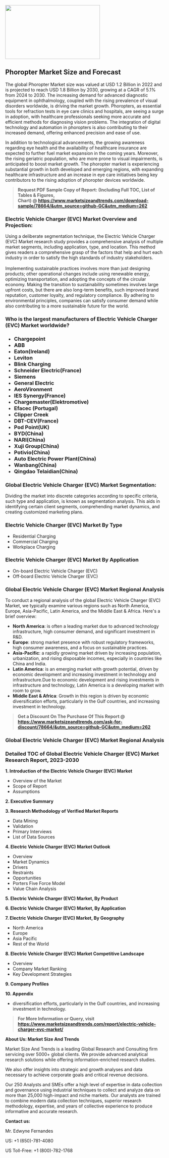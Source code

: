<p><img class="alignnone size-medium wp-image-20088" src="https://ffe5etoiles.com/wp-content/uploads/2024/12/MST1-300x171.png" alt="" width="300" height="171" /></p><h2>Phoropter Market Size and Forecast</h2><p>The global Phoropter Market size was valued at USD 1.2 Billion in 2022 and is projected to reach USD 1.8 Billion by 2030, growing at a CAGR of 5.1% from 2024 to 2030. The increasing demand for advanced diagnostic equipment in ophthalmology, coupled with the rising prevalence of visual disorders worldwide, is driving the market growth. Phoropters, as essential tools for refraction tests in eye care clinics and hospitals, are seeing a surge in adoption, with healthcare professionals seeking more accurate and efficient methods for diagnosing vision problems. The integration of digital technology and automation in phoropters is also contributing to their increased demand, offering enhanced precision and ease of use.</p><p>In addition to technological advancements, the growing awareness regarding eye health and the availability of healthcare insurance are expected to further fuel market expansion in the coming years. Moreover, the rising geriatric population, who are more prone to visual impairments, is anticipated to boost market growth. The phoropter market is experiencing substantial growth in both developed and emerging regions, with expanding healthcare infrastructure and an increase in eye care initiatives being key contributors to the rising adoption of phoropter devices worldwide.</p></p><blockquote id="" class=""><strong>Request PDF Sample Copy of Report: (Including Full TOC, List of Tables &amp; Figures, Chart)&nbsp;@&nbsp;<strong><a href="https://www.marketsizeandtrends.com/download-sample/78664/&utm_source=github-GC&utm_medium=262" target="_blank">https://www.marketsizeandtrends.com/download-sample/78664/&utm_source=github-GC&utm_medium=262</a></strong></strong></blockquote><h3 id="" class="">Electric Vehicle Charger (EVC) Market&nbsp;Overview and Projection:</h3><p id="" class="">Using a deliberate segmentation technique, the Electric Vehicle Charger (EVC) Market research study provides a comprehensive analysis of multiple market segments, including application, type, and location. This method gives readers a comprehensive grasp of the factors that help and hurt each industry in order to satisfy the high standards of industry stakeholders. <br /> <br />Implementing sustainable practices involves more than just designing products; other operational changes include using renewable energy, optimizing transportation, and adopting the concepts of the circular economy. Making the transition to sustainability sometimes involves large upfront costs, but there are also long-term benefits, such improved brand reputation, customer loyalty, and regulatory compliance. By adhering to environmental principles, companies can satisfy consumer demand while also contributing to a more sustainable future for the world.</p><h3 id="" class="">Who is the largest manufacturers of&nbsp;Electric Vehicle Charger (EVC) Market worldwide?</h3><h3 class=""><p><ul><li>Chargepoint </li><li> ABB </li><li> Eaton(Ireland) </li><li> Leviton </li><li> Blink Charging </li><li> Schneider Electric(France) </li><li> Siemens </li><li> General Electric </li><li> AeroVironment </li><li> IES Synergy(France) </li><li> Chargemaster(Elektromotive) </li><li> Efacec (Portugal) </li><li> Clipper Creek </li><li> DBT-CEV(France) </li><li> Pod Point(UK) </li><li> BYD(China) </li><li> NARI(China) </li><li> Xuji Group(China) </li><li> Potivio(China) </li><li> Auto Electric Power Plant(China) </li><li> Wanbang(China) </li><li> Qingdao Telaidian(China)</li></ul></p></h3><h3 id="" class="">Global&nbsp;Electric Vehicle Charger (EVC) Market Segmentation:</h3><p id="" class="">Dividing the market into discrete categories according to specific criteria, such type and application, is known as segmentation analysis. This aids in identifying certain client segments, comprehending market dynamics, and creating customized marketing plans.</p><h3 id="" class="">Electric Vehicle Charger (EVC) Market&nbsp;By Type</h3><p><p><ul><li>Residential Charging </li><li> Commercial Charging </li><li> Workplace Charging</p></li></ul></p></p><h3 id="" class="">Electric Vehicle Charger (EVC) Market&nbsp;By Application</h3><p class=""><p><ul><li>On-board Electric Vehicle Charger (EVC) </li><li> Off-board Electric Vehicle Charger (EVC)</li></ul></p></p><h3 id="" class="">Global Electric Vehicle Charger (EVC) Market Regional Analysis</h3><p id="" class="">To conduct a regional analysis of the global Electric Vehicle Charger (EVC) Market, we typically examine various regions such as North America, Europe, Asia-Pacific, Latin America, and the Middle East &amp; Africa. Here's a brief overview:</p><ul><li><strong>North America</strong>: is often a leading market due to advanced technology infrastructure, high consumer demand, and significant investment in R&amp;D.</li><li><strong>Europe</strong>: strong market presence with robust regulatory frameworks, high consumer awareness, and a focus on sustainable practices.</li><li><strong>Asia-Pacific</strong>: a rapidly growing market driven by increasing population, urbanization, and rising disposable incomes, especially in countries like China and India.</li><li><strong>Latin America</strong>: is an emerging market with growth potential, driven by economic development and increasing investment in technology and infrastructure.Due to economic development and rising investments in infrastructure and technology, Latin America is a developing market with room to grow.</li><li><strong>Middle East &amp; Africa</strong>: Growth in this region is driven by economic diversification efforts, particularly in the Gulf countries, and increasing investment in technology.</li></ul><blockquote id="" class=""><strong>Get a Discount On The Purchase Of This Report @ <strong><a href="https://www.marketsizeandtrends.com/ask-for-discount/78664/&utm_source=github-GC&utm_medium=262" target="_blank">https://www.marketsizeandtrends.com/ask-for-discount/78664/&utm_source=github-GC&utm_medium=262</a></strong></strong></blockquote><h3 id="" class="">Global Electric Vehicle Charger (EVC) Market Regional Analysis</h3><h3 id="" class="">Detailed TOC of Global Electric Vehicle Charger (EVC) Market Research Report, 2023-2030</h3><p id="" class=""><strong>1. Introduction of the Electric Vehicle Charger (EVC) Market</strong></p><ul><li>Overview of the Market</li><li>Scope of Report</li><li>Assumptions</li></ul><p id="" class=""><strong>2. Executive Summary</strong></p><p id="" class=""><strong>3. Research Methodology of Verified Market Reports</strong></p><ul><li>Data Mining</li><li>Validation</li><li>Primary Interviews</li><li>List of Data Sources</li></ul><p id="" class=""><strong>4. Electric Vehicle Charger (EVC) Market Outlook</strong></p><ul><li>Overview</li><li>Market Dynamics</li><li>Drivers</li><li>Restraints</li><li>Opportunities</li><li>Porters Five Force Model</li><li>Value Chain Analysis</li></ul><p id="" class=""><strong>5. Electric Vehicle Charger (EVC) Market, By Product</strong></p><p id="" class=""><strong>6. Electric Vehicle Charger (EVC) Market, By Application</strong></p><p id="" class=""><strong>7. Electric Vehicle Charger (EVC) Market, By Geography</strong></p><ul><li>North America</li><li>Europe</li><li>Asia Pacific</li><li>Rest of the World</li></ul><p id="" class=""><strong>8. Electric Vehicle Charger (EVC) Market Competitive Landscape</strong></p><ul><li>Overview</li><li>Company Market Ranking</li><li>Key Development Strategies</li></ul><p id="" class=""><strong>9. Company Profiles</strong></p><p id="" class=""><strong>10. Appendix</strong></p><ul><li>diversification efforts, particularly in the Gulf countries, and increasing investment in technology.</li></ul><blockquote id="" class=""><strong>For More Information or Query, visit <strong><strong><a href="https://www.marketsizeandtrends.com/report/electric-vehicle-charger-evc-market/" target="_blank">https://www.marketsizeandtrends.com/report/electric-vehicle-charger-evc-market/</a></strong></strong></strong></blockquote><p id="" class=""><strong>About Us: Market Size And Trends</strong></p><p id="" class="">Market Size And Trends is a leading Global Research and Consulting firm servicing over 5000+ global clients. We provide advanced analytical research solutions while offering information-enriched research studies.</p><p id="" class="">We also offer insights into strategic and growth analyses and data necessary to achieve corporate goals and critical revenue decisions.</p><p id="" class="">Our 250 Analysts and SMEs offer a high level of expertise in data collection and governance using industrial techniques to collect and analyze data on more than 25,000 high-impact and niche markets. Our analysts are trained to combine modern data collection techniques, superior research methodology, expertise, and years of collective experience to produce informative and accurate research.</p><p id="" class=""><strong>Contact us:</strong></p><p id="" class="">Mr. Edwyne Fernandes</p><p id="" class="">US: +1 (650)-781-4080</p><p id="" class="">US Toll-Free: +1 (800)-782-1768</p>
